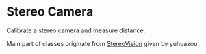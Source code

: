 # Stereo Camera
Calibrate a stereo camera and measure distance.

Main part of classes originate from [StereoVision](https://github.com/yuhuazou/StereoVision) given by yuhuazou.